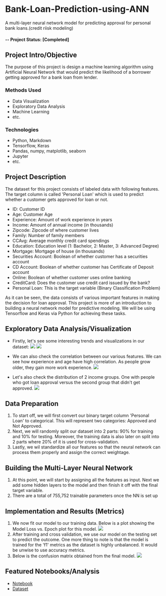 # Bank-Loan-Prediction-using-ANN
 A multi-layer neural network model for predicting approval for personal bank loans.(credit riisk modeling)

#### -- Project Status: [Completed]

## Project Intro/Objective
The purpose of this project is design a machine learning algorithm using Artificial Neural Network that would predict the likelihood of a borrower getting approved for a bank loan from lender.


### Methods Used
* Data Visualization
* Exploratory Data Analysis
* Machine Learning
* etc.

### Technologies
* Python, Markdown
* Tensorflow, Keras
* Pandas, numpy, matplotlib, seaborn
* Jupyter
* etc. 

## Project Description
The dataset for this project consists of labeled data with following features. The target column is called 'Personal Loan' which is used to predict whether a customer gets approved for loan or not.

* ID: Customer ID
* Age: Customer Age
* Experience: Amount of work experience in years
* Income: Amount of annual income (in thousands)
* Zipcode: Zipcode of where customer lives
* Family: Number of family members
* CCAvg: Average monthly credit card spendings
* Education: Education level (1: Bachelor, 2: Master, 3: Advanced Degree)
* Mortgage: Mortgage of house (in thousands)
* Securities Account: Boolean of whether customer has a securities account
* CD Account: Boolean of whether customer has Certificate of Deposit account
* Online: Boolean of whether customer uses online banking
* CreditCard: Does the customer use credit card issued by the bank?
* Personal Loan: This is the target variable (Binary Classification Problem)

As it can be seen, the data consists of various important features in making the decision for loan approval. This project is more of an introduction to building a neural network model for predictive modeling. We will be using Tensorflow and Keras via Python for achieving these tasks.

## Exploratory Data Analysis/Visualization
- Firstly, let's see some interesting trends and visualizations in our dataset:
![](age.png)
![](income.png)

- We can also check the correlation between our various features. We can see how experience and age have high correlation. As people grow older, they gain more work experience.
![](heatmap.png)

- Let's also check the distribution of 2 income groups. One with people who got loan approval versus the second group that didn't get approved.
![](approved_not_approved.png)

## Data Preparation
1. To start off, we will first convert our binary target column 'Personal Loan' to categorical. This will represent two categories: Approved and Not Approved.
2. Next, we will randomly split our dataset into 2 parts: 90% for training and 10% for testing. Moreover, the training data is also later on split into 2 parts where 20% of it is used for cross-validation.
3. Lastly, we wil standardize all our features so that the neural network can process them properly and assign the correct weightage.

## Building the Multi-Layer Neural Network
1. At this point, we will start by assigning all the features as input. Next we add some hidden layers to the model and then finish it off with the final target variable.
2. There are a total of 755,752 trainable parameters once the NN is set up

## Implementation and Results (Metrics)
1. We now fit our model to our training data. Below is a plot showing the Model Loss vs. Epoch plot for this model.
![](modelloss.png)
2. After training and cross validation, we use our model on the testing set to predict the outcome. One more thing to note is that the model is trained for the 'f1' metrics as the dataset is highly unbalanced. It would be unwise to use accuracy metrics.
3. Below is the confusion matrix obtained from the final model.
![](conf_matrix.png)

## Featured Notebooks/Analysis
* [Notebook](bank-loan-approval-using-AI.ipynb)
* [Dataset](UniversalBank.csv)


